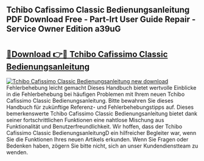## Tchibo Cafissimo Classic Bedienungsanleitung PDF Download Free - Part-Irt User Guide Repair - Service Owner Edition a39uG

# <h2><a href="http://df08z4.blite.top/?on=Tchibo+Cafissimo+Classic+Bedienungsanleitung">🔗Download 👉🔴 Tchibo Cafissimo Classic Bedienungsanleitung</a></h2>

[![Tchibo Cafissimo Classic Bedienungsanleitung new download](https://i.imgur.com/lujVjoI.png)](http://df08z4.blite.top/?on=Tchibo+Cafissimo+Classic+Bedienungsanleitung)
Fehlerbehebung leicht gemacht Dieses Handbuch bietet wertvolle Einblicke in die Fehlerbehebung bei häufigen Problemen mit Ihrem neuen Tchibo Cafissimo Classic Bedienungsanleitung. Bitte bewahren Sie dieses Handbuch für zukünftige Referenz- und Fehlerbehebungstipps auf. Dieses bemerkenswerte Tchibo Cafissimo Classic Bedienungsanleitung bietet dank seiner fortschrittlichen Funktionen eine nahtlose Mischung aus Funktionalität und Benutzerfreundlichkeit. Wir hoffen, dass der Tchibo Cafissimo Classic BedienungsanleitungD ein hilfreicher Begleiter war, wenn Sie die Funktionen Ihres neuen Artikels erkunden. Wenn Sie Fragen oder Bedenken haben, zögern Sie bitte nicht, sich an unser Kundendienstteam zu wenden.
